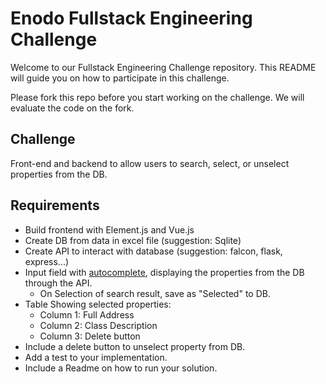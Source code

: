 # Enodo Fullstack Engineering Challenge
Welcome to our Fullstack Engineering Challenge repository. This README will guide you on how to participate in this challenge.

Please fork this repo before you start working on the challenge. We will evaluate the code on the fork.


## Challenge
Front-end and backend to allow users to search, select, or unselect properties from the DB.

## Requirements
- Build frontend with Element.js and Vue.js
- Create DB from data in excel file (suggestion: Sqlite)
- Create API to interact with database (suggestion: falcon, flask, express...)
- Input field with [autocomplete](https://element.eleme.io/#/en-US/component/input#autocomplete), displaying the properties from the DB through the API.
  - On Selection of search result, save as "Selected" to DB.
- Table Showing selected properties:
  - Column 1: Full Address
  - Column 2: Class Description
  - Column 3: Delete button
- Include a delete button to unselect property from DB.
- Add a test to your implementation.
- Include a Readme on how to run your solution.

